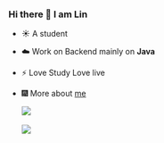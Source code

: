 ### Hi there 👋 I am Lin
- :sunny: A student
- :cloud: Work on Backend mainly on **Java**
- :zap: Love Study Love live
- :fireworks: More about [me](https://shuilinzi.github.io/blog/)

  <a href="https://github.com/Shuilinzi">
   <img align="center" src="https://github-readme-stats.vercel.app/api/top-langs/?username=shuilinzi&layout=compact">  <br><br>
    <img align="center" src="https://github-readme-stats.vercel.app/api?username=shuilinzi&show_icons=true">
    <br><br>
   
  </a>
<!--
**ShuiLinzi/shuilinzi** is a ✨ _special_ ✨ repository because its `README.md` (this file) appears on your GitHub profile.

Here are some ideas to get you started:

- 🔭 I’m currently working on ...
- 🌱 I’m currently learning ...
- 👯 I’m looking to collaborate on ...
- 🤔 I’m looking for help with ...
- 💬 Ask me about ...
- 📫 How to reach me: ...
- 😄 Pronouns: ...
- ⚡ Fun fact: ...
-->

